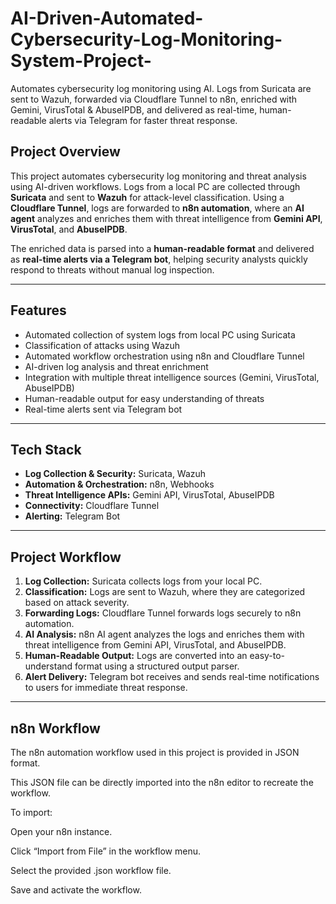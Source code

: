 # AI-Driven-Automated-Cybersecurity-Log-Monitoring-System-Project-
Automates cybersecurity log monitoring using AI. Logs from Suricata are sent to Wazuh, forwarded via Cloudflare Tunnel to n8n, enriched with Gemini, VirusTotal &amp; AbuseIPDB, and delivered as real-time, human-readable alerts via Telegram for faster threat response.


## Project Overview
This project automates cybersecurity log monitoring and threat analysis using AI-driven workflows. Logs from a local PC are collected through **Suricata** and sent to **Wazuh** for attack-level classification. Using a **Cloudflare Tunnel**, logs are forwarded to **n8n automation**, where an **AI agent** analyzes and enriches them with threat intelligence from **Gemini API**, **VirusTotal**, and **AbuseIPDB**.  

The enriched data is parsed into a **human-readable format** and delivered as **real-time alerts via a Telegram bot**, helping security analysts quickly respond to threats without manual log inspection.

---

## Features
- Automated collection of system logs from local PC using Suricata  
- Classification of attacks using Wazuh  
- Automated workflow orchestration using n8n and Cloudflare Tunnel  
- AI-driven log analysis and threat enrichment  
- Integration with multiple threat intelligence sources (Gemini, VirusTotal, AbuseIPDB)  
- Human-readable output for easy understanding of threats  
- Real-time alerts sent via Telegram bot  

---

## Tech Stack
- **Log Collection & Security:** Suricata, Wazuh  
- **Automation & Orchestration:** n8n, Webhooks  
- **Threat Intelligence APIs:** Gemini API, VirusTotal, AbuseIPDB  
- **Connectivity:** Cloudflare Tunnel  
- **Alerting:** Telegram Bot  

---

## Project Workflow
1. **Log Collection:** Suricata collects logs from your local PC.  
2. **Classification:** Logs are sent to Wazuh, where they are categorized based on attack severity.  
3. **Forwarding Logs:** Cloudflare Tunnel forwards logs securely to n8n automation.  
4. **AI Analysis:** n8n AI agent analyzes the logs and enriches them with threat intelligence from Gemini API, VirusTotal, and AbuseIPDB.  
5. **Human-Readable Output:** Logs are converted into an easy-to-understand format using a structured output parser.  
6. **Alert Delivery:** Telegram bot receives and sends real-time notifications to users for immediate threat response.  

---


## n8n Workflow

The n8n automation workflow used in this project is provided in JSON format.

This JSON file can be directly imported into the n8n editor to recreate the workflow.

To import:

Open your n8n instance.

Click “Import from File” in the workflow menu.

Select the provided .json workflow file.

Save and activate the workflow.
